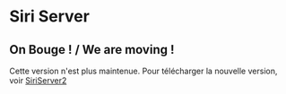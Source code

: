 Siri Server
===========

On Bouge ! / We are moving !
-----------------------------

Cette version n'est plus maintenue. Pour télécharger la nouvelle version, voir [SiriServer2](https://github.com/cedbv/SiriServer2/)